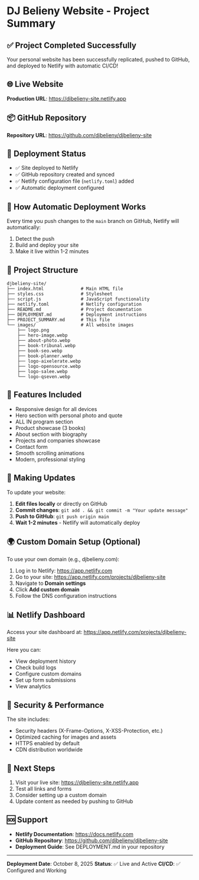 # DJ Belieny Website - Project Summary

## ✅ Project Completed Successfully

Your personal website has been successfully replicated, pushed to GitHub, and deployed to Netlify with automatic CI/CD!

## 🌐 Live Website

**Production URL**: https://djbelieny-site.netlify.app

## 📦 GitHub Repository

**Repository URL**: https://github.com/djbelieny/djbelieny-site

## 🚀 Deployment Status

- ✅ Site deployed to Netlify
- ✅ GitHub repository created and synced
- ✅ Netlify configuration file (`netlify.toml`) added
- ✅ Automatic deployment configured

## 🔄 How Automatic Deployment Works

Every time you push changes to the `main` branch on GitHub, Netlify will automatically:
1. Detect the push
2. Build and deploy your site
3. Make it live within 1-2 minutes

## 📁 Project Structure

```
djbelieny-site/
├── index.html              # Main HTML file
├── styles.css              # Stylesheet
├── script.js               # JavaScript functionality
├── netlify.toml            # Netlify configuration
├── README.md               # Project documentation
├── DEPLOYMENT.md           # Deployment instructions
├── PROJECT_SUMMARY.md      # This file
└── images/                 # All website images
    ├── logo.png
    ├── hero-image.webp
    ├── about-photo.webp
    ├── book-tribunal.webp
    ├── book-seo.webp
    ├── book-planner.webp
    ├── logo-aixelerate.webp
    ├── logo-opensource.webp
    ├── logo-salee.webp
    └── logo-qseven.webp
```

## 🎨 Features Included

- Responsive design for all devices
- Hero section with personal photo and quote
- ALL IN program section
- Product showcase (3 books)
- About section with biography
- Projects and companies showcase
- Contact form
- Smooth scrolling animations
- Modern, professional styling

## 🔧 Making Updates

To update your website:

1. **Edit files locally** or directly on GitHub
2. **Commit changes**: `git add . && git commit -m "Your update message"`
3. **Push to GitHub**: `git push origin main`
4. **Wait 1-2 minutes** - Netlify will automatically deploy

## 🌍 Custom Domain Setup (Optional)

To use your own domain (e.g., djbelieny.com):

1. Log in to Netlify: https://app.netlify.com
2. Go to your site: https://app.netlify.com/projects/djbelieny-site
3. Navigate to **Domain settings**
4. Click **Add custom domain**
5. Follow the DNS configuration instructions

## 📊 Netlify Dashboard

Access your site dashboard at:
https://app.netlify.com/projects/djbelieny-site

Here you can:
- View deployment history
- Check build logs
- Configure custom domains
- Set up form submissions
- View analytics

## 🔐 Security & Performance

The site includes:
- Security headers (X-Frame-Options, X-XSS-Protection, etc.)
- Optimized caching for images and assets
- HTTPS enabled by default
- CDN distribution worldwide

## 📝 Next Steps

1. Visit your live site: https://djbelieny-site.netlify.app
2. Test all links and forms
3. Consider setting up a custom domain
4. Update content as needed by pushing to GitHub

## 🆘 Support

- **Netlify Documentation**: https://docs.netlify.com
- **GitHub Repository**: https://github.com/djbelieny/djbelieny-site
- **Deployment Guide**: See DEPLOYMENT.md in your repository

---

**Deployment Date**: October 8, 2025
**Status**: ✅ Live and Active
**CI/CD**: ✅ Configured and Working
